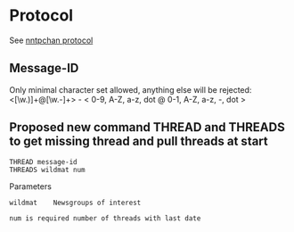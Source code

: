 Protocol
==========
See [nntpchan protocol](https://github.com/majestrate/nntpchan/blob/master/doc/developer/protocol.md)

Message-ID
-----------
Only minimal character set allowed, anything else will be rejected:
<[\w.)]+@[\w.-]+> - < 0-9, A-Z, a-z, dot @ 0-1, A-Z, a-z, -, dot >

Proposed new command THREAD and THREADS to get missing thread and pull threads at start
-----------
```
THREAD message-id
THREADS wildmat num
```
Parameters

	wildmat    Newsgroups of interest
	
	num is required number of threads with last date